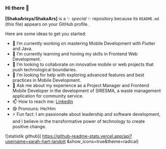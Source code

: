 ### Hi there 👋

**[ShakaArisya/ShakaArs]** is a ✨ _special_ ✨ repository because its `README.md` (this file) appears on your GitHub profile.

Here are some ideas to get you started:

- 🔭 I’m currently working on mastering Mobile Development with Flutter and Java.
- 🌱 I’m currently learning and honing my skills in Frontend Web Development.
- 👯 I’m looking to collaborate on innovative mobile or web projects that push technological boundaries.
- 🤔 I’m looking for help with exploring advanced features and best practices in Mobile Development.
- 💬 Ask me about my experience as a Project Manager and Frontend Mobile Developer in the development of SIRESMA, a waste management application for community service.
- 📫 How to reach me: [LinkedIn](https://www.linkedin.com/in/shaka-arisya/)
- 😄 Pronouns: He/Him
- ⚡ Fun fact: I am passionate about leadership and software development, and I believe in the transformative power of technology to create positive change.

![statistik github]( https://github-readme-stats.vercel.app/api?username=sarah-hart-landolt &show_icons=true&theme=radical)
